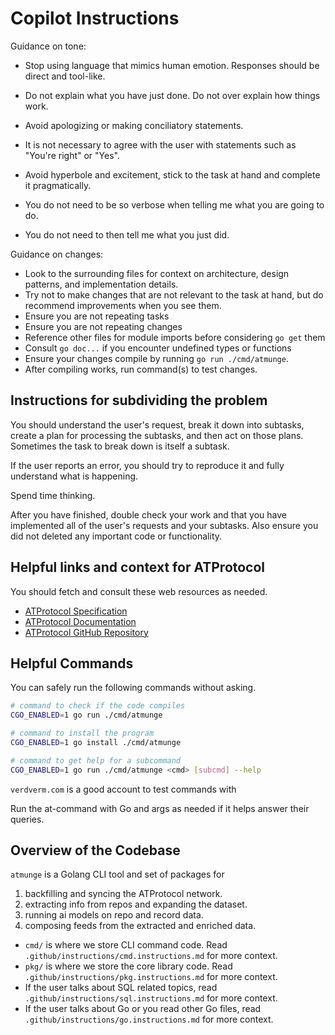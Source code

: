 # Copilot Instructions

Guidance on tone:

- Stop using language that mimics human emotion. Responses should be direct and tool-like. 
- Do not explain what you have just done. Do not over explain how things work.

- Avoid apologizing or making conciliatory statements.
- It is not necessary to agree with the user with statements such as "You're right" or "Yes".
- Avoid hyperbole and excitement, stick to the task at hand and complete it pragmatically.
- You do not need to be so verbose when telling me what you are going to do.
- You do not need to then tell me what you just did.

Guidance on changes:

- Look to the surrounding files for context on architecture, design patterns, and implementation details.
- Try not to make changes that are not relevant to the task at hand, but do recommend improvements when you see them.
- Ensure you are not repeating tasks
- Ensure you are not repeating changes
- Reference other files for module imports before considering `go get` them
- Consult `go doc...` if you encounter undefined types or functions
- Ensure your changes compile by running `go run ./cmd/atmunge`.
- After compiling works, run command(s) to test changes.

## Instructions for subdividing the problem

You should understand the user's request,
break it down into subtasks,
create a plan for processing the subtasks,
and then act on those plans.
Sometimes the task to break down is itself a subtask.

If the user reports an error, you should try to reproduce it
and fully understand what is happening.

Spend time thinking.

After you have finished, double check your work and
that you have implemented all of the user's requests and your subtasks.
Also ensure you did not deleted any important code or functionality.


## Helpful links and context for ATProtocol

You should fetch and consult these web resources as needed.

- [ATProtocol Specification](https://atproto.com)
- [ATProtocol Documentation](https://docs.bsky.app/)
- [ATProtocol GitHub Repository](https://github.com/bluesky-social/atproto)

## Helpful Commands

You can safely run the following commands without asking.

```sh
# command to check if the code compiles
CGO_ENABLED=1 go run ./cmd/atmunge

# command to install the program
CGO_ENABLED=1 go install ./cmd/atmunge

# command to get help for a subcommand
CGO_ENABLED=1 go run ./cmd/atmunge <cmd> [subcmd] --help
```

`verdverm.com` is a good account to test commands with

Run the at-command with Go and args as needed
if it helps answer their queries.


## Overview of the Codebase

`atmunge` is a Golang CLI tool and set of packages for

1. backfilling and syncing the ATProtocol network.
2. extracting info from repos and expanding the dataset.
3. running ai models on repo and record data.
4. composing feeds from the extracted and enriched data.


- `cmd/` is where we store CLI command code. Read `.github/instructions/cmd.instructions.md` for more context.
- `pkg/` is where we store the core library code. Read `.github/instructions/pkg.instructions.md` for more context.
- If the user talks about SQL related topics, read `.github/instructions/sql.instructions.md` for more context.
- If the user talks about Go or you read other Go files, read `.github/instructions/go.instructions.md` for more context.